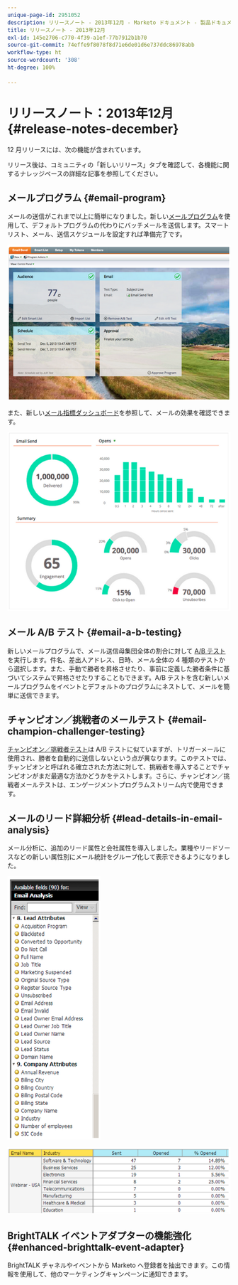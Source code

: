 ```yaml
---
unique-page-id: 2951052
description: リリースノート - 2013年12月 - Marketo ドキュメント - 製品ドキュメント
title: リリースノート - 2013年12月
exl-id: 145e2706-c770-4f39-a1ef-77b7912b1b70
source-git-commit: 74effe9f8078f8d71e6de01d6e737ddc86978abb
workflow-type: ht
source-wordcount: '308'
ht-degree: 100%

---
```


# リリースノート：2013年12月 {#release-notes-december}

12 月リリースには、次の機能が含まれています。

リリース後は、コミュニティの「新しいリリース」タブを確認して、各機能に関するナレッジベースの詳細な記事を参照してください。

## メールプログラム {#email-program}

メールの送信がこれまで以上に簡単になりました。新しい[メールプログラム](/help/marketo/product-docs/email-marketing/email-programs/creating-an-email-program/understanding-email-programs.md)を使用して、デフォルトプログラムの代わりにバッチメールを送信します。スマートリスト、メール、送信スケジュールを設定すれば準備完了です。

![](assets/image2014-9-22-17-3a19-3a55.png)

また、新しい[メール指標ダッシュボード](/help/marketo/product-docs/email-marketing/email-programs/email-program-data/view-the-email-program-dashboard.md)を参照して、メールの効果を確認できます。

![](assets/image2014-9-22-17-3a20-3a14.png)

## メール A/B テスト {#email-a-b-testing}

新しいメールプログラムで、メール送信母集団全体の割合に対して [A/B テスト](/help/marketo/product-docs/email-marketing/email-programs/email-program-actions/email-test-a-b-test/add-an-a-b-test.md)を実行します。件名、差出人アドレス、日時、メール全体の 4 種類のテストから選択します。また、手動で勝者を昇格させたり、事前に定義した勝者条件に基づいてシステムで昇格させたりすることもできます。A/B テストを含む新しいメールプログラムをイベントとデフォルトのプログラムにネストして、メールを簡単に送信できます。

## チャンピオン／挑戦者のメールテスト {#email-champion-challenger-testing}

[チャンピオン／挑戦者テスト](/help/marketo/product-docs/email-marketing/general/functions-in-the-editor/email-tests-champion-challenger/add-an-email-champion-challenger.md)は A/B テストに似ていますが、トリガーメールに使用され、勝者を自動的に送信しないという点が異なります。このテストでは、チャンピオンと呼ばれる確立された方法に対して、挑戦者を導入することでチャンピオンがまだ最適な方法かどうかをテストします。さらに、チャンピオン／挑戦者メールテストは、エンゲージメントプログラムストリーム内で使用できます。

## メールのリード詳細分析 {#lead-details-in-email-analysis}

メール分析に、追加のリード属性と会社属性を導入しました。業種やリードソースなどの新しい属性別にメール統計をグループ化して表示できるようになりました。

![](assets/image2014-9-22-17-3a20-3a43.png)

![](assets/image2014-9-22-17-3a21-3a18.png)

## BrightTALK イベントアダプターの機能強化 {#enhanced-brighttalk-event-adapter}

BrightTALK チャネルやイベントから Marketo へ登録者を抽出できます。この情報を使用して、他のマーケティングキャンペーンに通知できます。
